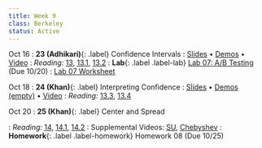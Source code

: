 ```yaml
---
title: Week 9
class: Berkeley
status: Active
---
```


Oct 16
: **23 (Adhikari)**{: .label} Confidence Intervals
  : [Slides](https://docs.google.com/presentation/d/1PRwG2drZqF3XJSBA0XYHPc7jkYsbxut4Usjklck7AEE/edit?usp=sharing) &#8226; [Demos](https://data8.datahub.berkeley.edu/hub/user-redirect/git-pull?repo=https%3A%2F%2Fgithub.com%2Fdata-8%2Fmaterials-fa23&urlpath=tree%2Fmaterials-fa23%2Flec%2Flec23%2Fdata8_fa23_lec23.ipynb&branch=main) &#8226; [Video](https://bcourses.berkeley.edu/courses/1528314/external_tools/78985)
: *Reading:* [13](https://inferentialthinking.com/chapters/13/Estimation.html), [13.1](https://inferentialthinking.com/chapters/13/1/Percentiles.html), [13.2](https://inferentialthinking.com/chapters/13/2/Bootstrap.html)
: **Lab**{: .label .label-lab} [Lab 07: A/B Testing](https://data8.datahub.berkeley.edu/hub/user-redirect/git-pull?repo=https%3A%2F%2Fgithub.com%2Fdata-8%2Fmaterials-fa23&urlpath=tree%2Fmaterials-fa23%2Flab%2Flab07%2Flab07.ipynb) (Due 10/20)
  : [Lab 07 Worksheet](https://drive.google.com/file/d/1XfpSel2iWdnUMp_g5ohpHLPl4rrqllB_/view?usp=drive_link)

Oct 18
: **24 (Khan)**{: .label} Interpreting Confidence
  : [Slides](https://docs.google.com/presentation/d/1VrEo8J8gGNDpUhZZCYM99qIPXhA4BtHgoOrw84GwCas/edit?usp=sharing) &#8226; [Demos (empty)](https://data8.datahub.berkeley.edu/hub/user-redirect/git-pull?repo=https%3A%2F%2Fgithub.com%2Fdata-8%2Fmaterials-fa23&urlpath=tree%2Fmaterials-fa23%2Flec%2Flec24%2Flec24_empty.ipynb&branch=main) &#8226; [Video](https://bcourses.berkeley.edu/courses/1528314/external_tools/78985)
: *Reading:* [13.3](https://inferentialthinking.com/chapters/13/3/Confidence_Intervals.html), [13.4](https://inferentialthinking.com/chapters/13/4/Using_Confidence_Intervals.html)

Oct 20
: **25 (Khan)**{: .label} Center and Spread
  <!-- : [Slides]() &#8226; [Demos]()-->
   <!-- &#8226; [Video](https://bcourses.berkeley.edu/courses/1528314/external_tools/78985) -->
: *Reading:* [14](https://inferentialthinking.com/chapters/14/Why_the_Mean_Matters.html), [14.1](https://inferentialthinking.com/chapters/14/1/Properties_of_the_Mean.html), [14.2](https://inferentialthinking.com/chapters/14/2/Variability.html)
  : Supplemental Videos: [SU](https://youtu.be/5R7D1a8ek-w), [Chebyshev](https://youtu.be/Cl01jt8e0JI) 
: **Homework**{: .label .label-homework} Homework 08 (Due 10/25)
